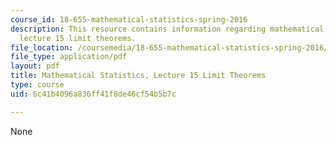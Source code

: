 ```yaml
---
course_id: 18-655-mathematical-statistics-spring-2016
description: This resource contains information regarding mathematical statistics,
  lecture 15 limit theorems.
file_location: /coursemedia/18-655-mathematical-statistics-spring-2016/6c41b4096a836ff41f8de46cf54b5b7c_MIT18_655S16_LecNote15.pdf
file_type: application/pdf
layout: pdf
title: Mathematical Statistics, Lecture 15 Limit Theorems
type: course
uid: 6c41b4096a836ff41f8de46cf54b5b7c

---
```

None